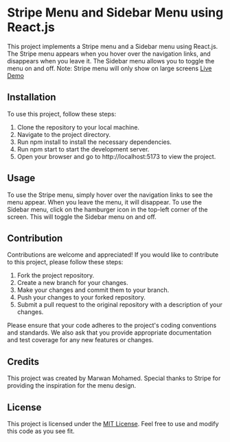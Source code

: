 # Stripe Menu and Sidebar Menu using React.js

This project implements a Stripe menu and a Sidebar menu using React.js. The Stripe menu appears when you hover over the navigation links, and disappears when you leave it. The Sidebar menu allows you to toggle the menu on and off.
Note: Stripe menu will only show on large screens
<a href="https://stripemenu-react.netlify.app/">Live Demo</a>

## Installation

To use this project, follow these steps:
1. Clone the repository to your local machine.
2. Navigate to the project directory.
3. Run npm install to install the necessary dependencies.
4. Run npm start to start the development server.
5. Open your browser and go to http://localhost:5173 to view the project.

## Usage

To use the Stripe menu, simply hover over the navigation links to see the menu appear. When you leave the menu, it will disappear. To use the Sidebar menu, click on the hamburger icon in the top-left corner of the screen. This will toggle the Sidebar menu on and off.

## Contribution

Contributions are welcome and appreciated! If you would like to contribute to this project, please follow these steps:
1. Fork the project repository.
2. Create a new branch for your changes.
3. Make your changes and commit them to your branch.
4. Push your changes to your forked repository.
5. Submit a pull request to the original repository with a description of your changes.

Please ensure that your code adheres to the project's coding conventions and standards. We also ask that you provide appropriate documentation and test coverage for any new features or changes.

## Credits

This project was created by Marwan Mohamed. Special thanks to Stripe for providing the inspiration for the menu design.

## License
This project is licensed under the <a href="https://opensource.org/license/mit/">MIT License</a>. Feel free to use and modify this code as you see fit.


